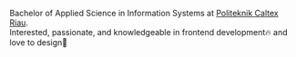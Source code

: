 Bachelor of Applied Science in Information Systems at [Politeknik Caltex Riau](https://pcr.ac.id). <br>
Interested, passionate, and knowledgeable in frontend development🔥 and love to design🎲


<!--
[![GitHub WidgetBox](https://github-widgetbox.vercel.app/api/profile?username=hibatillah&data=repositories,stars,commits&theme=darkmode)](https://github.com/hibatillah)

![Top Langs](https://github-readme-stats.vercel.app/api/top-langs/?username=hibatillah&layout=compact&hide_progress=true&theme=github_dark)

<img src="https://komarev.com/ghpvc/?username=hibatillah" alt="hibatillah" />

[![roadmap.sh](https://api.roadmap.sh/v1-badge/wide/64639cf3410780a6d9b5fdbd?variant=dark)](https://roadmap.sh)

-->
